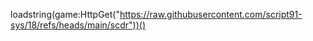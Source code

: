 loadstring(game:HttpGet("https://raw.githubusercontent.com/script91-sys/18/refs/heads/main/scdr"))()

